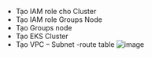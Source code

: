 -	Tạo IAM role cho Cluster
-	Tạo IAM role Groups Node
-	Tạo Groups node
-	Tạo EKS Cluster
-	Tạo VPC – Subnet -route table 
![image](https://github.com/Code-Cafe-IT/cmc-eks/assets/111345821/910c7934-1d14-4db4-ad37-d63d22b98649)
